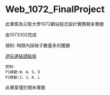 # Web_1072_FinalProject
此專案為元智大學1072網站程式設計實務期末專題

由1073302完成

  規則:
  時限內踩格子數量多的獲勝


[遊玩連結請點我](https://axuy312.github.io/Web_1072_FinalProject/)

	控制:
    P1移動:W、A、S、D
    P2移動:I、J、K、L

此專案僅於期末專題
